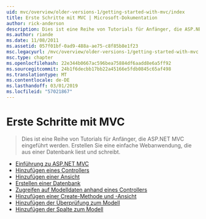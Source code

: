 ```yaml
---
uid: mvc/overview/older-versions-1/getting-started-with-mvc/index
title: Erste Schritte mit MVC | Microsoft-Dokumentation
author: rick-anderson
description: Dies ist eine Reihe von Tutorials für Anfänger, die ASP.NET MVC eingeführt werden. Erstellen Sie eine einfache Webanwendung, die aus einer Datenbank liest und schreibt.
ms.author: riande
ms.date: 11/08/2011
ms.assetid: 057f01bf-0ad9-488a-ae75-c8f85b8e1f23
msc.legacyurl: /mvc/overview/older-versions-1/getting-started-with-mvc
msc.type: chapter
ms.openlocfilehash: 22e344b0667ac596bea75884df6aadd8e6a5ff92
ms.sourcegitcommit: 24b1f6decbb17bb22a45166e5fdb0845c65af498
ms.translationtype: MT
ms.contentlocale: de-DE
ms.lasthandoff: 03/01/2019
ms.locfileid: "57021867"
---
```

<a name="getting-started-with-mvc"></a>Erste Schritte mit MVC
====================
> Dies ist eine Reihe von Tutorials für Anfänger, die ASP.NET MVC eingeführt werden. Erstellen Sie eine einfache Webanwendung, die aus einer Datenbank liest und schreibt.


- [Einführung zu ASP.NET MVC](getting-started-with-mvc-part1.md)
- [Hinzufügen eines Controllers](getting-started-with-mvc-part2.md)
- [Hinzufügen einer Ansicht](getting-started-with-mvc-part3.md)
- [Erstellen einer Datenbank](getting-started-with-mvc-part4.md)
- [Zugreifen auf Modelldaten anhand eines Controllers](getting-started-with-mvc-part5.md)
- [Hinzufügen einer Create-Methode und -Ansicht](getting-started-with-mvc-part6.md)
- [Hinzufügen der Überprüfung zum Modell](getting-started-with-mvc-part7.md)
- [Hinzufügen der Spalte zum Modell](getting-started-with-mvc-part8.md)
